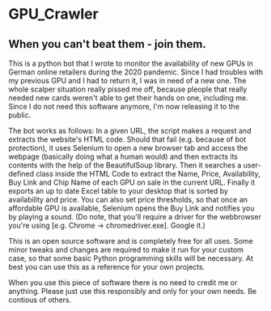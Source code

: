 # GPU_Crawler

When you can't beat them - join them.
-------------------------------------------

This is a python bot that I wrote to monitor the availability of new GPUs in German online retailers during the 2020 pandemic. Since I had troubles with my previous GPU and I had to return it, I was in need of a new one. The whole scalper situation really pissed me off, because pleople that really needed new cards weren't able to get their hands on one, including me. Since I do not need this software anymore, I'm now releasing it to the public. 

The bot works as follows:
In a given URL, the script makes a request and extracts the website's HTML code. Should that fail (e.g. because of bot protection), it uses Selenium to open a new browser tab and access the webpage (basically doing what a human would) and then extracts its contents with the help of the BeautifulSoup library. Then it searches a user-defined class inside the HTML Code to extract the Name, Price, Availability, Buy Link and Chip Name of each GPU on sale in the current URL. Finally it exports an up to date Excel table to your desktop that is sorted by availability and price. You can also set price thresholds, so that once an affordable GPU is available, Selenium opens the Buy Link and notifies you by playing a sound.
(Do note, that you'll require a driver for the webbrowser you're using [e.g. Chrome -> chromedriver.exe]. Google it.)

This is an open source software and is completely free for all uses. Some minor tweaks and changes are required to make it run for your custom case, so that some basic Python programming skills will be necessary. At best you can use this as a reference for your own projects.

When you use this piece of software there is no need to credit me or anything. Please just use this responsibly and only for your own needs. Be contious of others.
